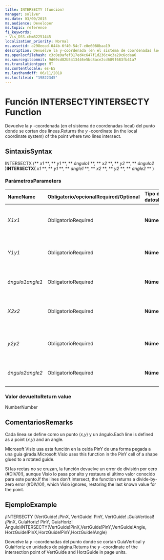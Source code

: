 ```yaml
---
title: INTERSECTY (función)
manager: soliver
ms.date: 03/09/2015
ms.audience: Developer
ms.topic: reference
f1_keywords:
- Vis_DSS.chm82251445
localization_priority: Normal
ms.assetid: a298eead-044b-6f40-54c7-e0e6088baa19
description: Devuelve la y-coordenada (en el sistema de coordenadas local) del punto donde se cortan dos líneas.
ms.openlocfilehash: c3c0e9afef317ed4c647f1d236c4c3a29c6cdaa6
ms.sourcegitcommit: 9d60cd82b5413446e5bc8ace2cd689f683fb41a7
ms.translationtype: MT
ms.contentlocale: es-ES
ms.lasthandoff: 06/11/2018
ms.locfileid: "19822345"
---
```

# <a name="intersecty-function"></a><span data-ttu-id="26b33-103">Función INTERSECTY</span><span class="sxs-lookup"><span data-stu-id="26b33-103">INTERSECTY Function</span></span>

<span data-ttu-id="26b33-104">Devuelve la *y* -coordenada (en el sistema de coordenadas local) del punto donde se cortan dos líneas.</span><span class="sxs-lookup"><span data-stu-id="26b33-104">Returns the  *y*  -coordinate (in the local coordinate system) of the point where two lines intersect.</span></span> 
  
## <a name="syntax"></a><span data-ttu-id="26b33-105">Sintaxis</span><span class="sxs-lookup"><span data-stu-id="26b33-105">Syntax</span></span>

<span data-ttu-id="26b33-106">INTERSECTX (** *x1* **, ** *y1* **, ** *ángulo1* **, ** *x2* **, ** *y2* **, ** *ángulo2* **)</span><span class="sxs-lookup"><span data-stu-id="26b33-106">INTERSECTX(** *x1* **, ** *y1* **, ** *angle1* **, ** *x2* **, ** *y2* **, ** *angle2* ** )</span></span> 
  
### <a name="parameters"></a><span data-ttu-id="26b33-107">Parámetros</span><span class="sxs-lookup"><span data-stu-id="26b33-107">Parameters</span></span>

|<span data-ttu-id="26b33-108">**Name**</span><span class="sxs-lookup"><span data-stu-id="26b33-108">**Name**</span></span>|<span data-ttu-id="26b33-109">**Obligatorio/opcional**</span><span class="sxs-lookup"><span data-stu-id="26b33-109">**Required/Optional**</span></span>|<span data-ttu-id="26b33-110">**Tipo de datos**</span><span class="sxs-lookup"><span data-stu-id="26b33-110">**Data Type**</span></span>|<span data-ttu-id="26b33-111">**Descripción**</span><span class="sxs-lookup"><span data-stu-id="26b33-111">**Description**</span></span>|
|:-----|:-----|:-----|:-----|
| <span data-ttu-id="26b33-112">_X1_</span><span class="sxs-lookup"><span data-stu-id="26b33-112">_x1_</span></span> <br/> |<span data-ttu-id="26b33-113">Obligatorio</span><span class="sxs-lookup"><span data-stu-id="26b33-113">Required</span></span>  <br/> |<span data-ttu-id="26b33-114">**Número**</span><span class="sxs-lookup"><span data-stu-id="26b33-114">**Number**</span></span> <br/> |<span data-ttu-id="26b33-115">La _x_-coordenadas de un punto de la primera línea.</span><span class="sxs-lookup"><span data-stu-id="26b33-115">The  _x_-coordinate of a point on the first line.</span></span>  <br/> |
| <span data-ttu-id="26b33-116">_Y1_</span><span class="sxs-lookup"><span data-stu-id="26b33-116">_y1_</span></span> <br/> |<span data-ttu-id="26b33-117">Obligatorio</span><span class="sxs-lookup"><span data-stu-id="26b33-117">Required</span></span>  <br/> |<span data-ttu-id="26b33-118">**Número**</span><span class="sxs-lookup"><span data-stu-id="26b33-118">**Number**</span></span> <br/> |<span data-ttu-id="26b33-119">La _y_-coordenadas de un punto de la primera línea.</span><span class="sxs-lookup"><span data-stu-id="26b33-119">The  _y_-coordinate of a point on the first line.</span></span>  <br/> |
| <span data-ttu-id="26b33-120">_ángulo1_</span><span class="sxs-lookup"><span data-stu-id="26b33-120">_angle1_</span></span> <br/> |<span data-ttu-id="26b33-121">Obligatorio</span><span class="sxs-lookup"><span data-stu-id="26b33-121">Required</span></span>  <br/> |<span data-ttu-id="26b33-122">**Número**</span><span class="sxs-lookup"><span data-stu-id="26b33-122">**Number**</span></span> <br/> | <span data-ttu-id="26b33-123">Valor de la celda Angle de la primera recta.</span><span class="sxs-lookup"><span data-stu-id="26b33-123">The value of the Angle cell for the first line.</span></span>  <br/> |
| <span data-ttu-id="26b33-124">_X2_</span><span class="sxs-lookup"><span data-stu-id="26b33-124">_x2_</span></span> <br/> |<span data-ttu-id="26b33-125">Obligatorio</span><span class="sxs-lookup"><span data-stu-id="26b33-125">Required</span></span>  <br/> |<span data-ttu-id="26b33-126">**Número**</span><span class="sxs-lookup"><span data-stu-id="26b33-126">**Number**</span></span> <br/> |<span data-ttu-id="26b33-127">La _x_-coordenadas de un punto de la segunda recta.</span><span class="sxs-lookup"><span data-stu-id="26b33-127">The  _x_-coordinate of a point on the second line.</span></span>  <br/> |
| <span data-ttu-id="26b33-128">_y2_</span><span class="sxs-lookup"><span data-stu-id="26b33-128">_y2_</span></span> <br/> |<span data-ttu-id="26b33-129">Obligatorio</span><span class="sxs-lookup"><span data-stu-id="26b33-129">Required</span></span>  <br/> |<span data-ttu-id="26b33-130">**Número**</span><span class="sxs-lookup"><span data-stu-id="26b33-130">**Number**</span></span> <br/> |<span data-ttu-id="26b33-131">La _y_-coordenadas de un punto de la segunda recta.</span><span class="sxs-lookup"><span data-stu-id="26b33-131">The  _y_-coordinate of a point on the second line.</span></span>  <br/> |
| <span data-ttu-id="26b33-132">_ángulo2_</span><span class="sxs-lookup"><span data-stu-id="26b33-132">_angle2_</span></span> <br/> |<span data-ttu-id="26b33-133">Obligatorio</span><span class="sxs-lookup"><span data-stu-id="26b33-133">Required</span></span>  <br/> |<span data-ttu-id="26b33-134">**Número**</span><span class="sxs-lookup"><span data-stu-id="26b33-134">**Number**</span></span> <br/> |<span data-ttu-id="26b33-135">Valor de la celda Angle de la segunda recta.</span><span class="sxs-lookup"><span data-stu-id="26b33-135">The value of the Angle cell for the second line.</span></span>  <br/> |
   
### <a name="return-value"></a><span data-ttu-id="26b33-136">Valor devuelto</span><span class="sxs-lookup"><span data-stu-id="26b33-136">Return value</span></span>

<span data-ttu-id="26b33-137">Number</span><span class="sxs-lookup"><span data-stu-id="26b33-137">Number</span></span>
  
## <a name="remarks"></a><span data-ttu-id="26b33-138">Comentarios</span><span class="sxs-lookup"><span data-stu-id="26b33-138">Remarks</span></span>

<span data-ttu-id="26b33-139">Cada línea se define como un punto (*x,y*) y un ángulo.</span><span class="sxs-lookup"><span data-stu-id="26b33-139">Each line is defined as a point (*x,y*) and an angle.</span></span> 
  
<span data-ttu-id="26b33-140">Microsoft Visio usa esta función en la celda PinY de una forma pegada a una guía girada.</span><span class="sxs-lookup"><span data-stu-id="26b33-140">Microsoft Visio uses this function in the PinY cell of a shape glued to a rotated guide.</span></span> 
  
<span data-ttu-id="26b33-141">Si las rectas no se cruzan, la función devuelve un error de división por cero (#DIV/0!), aunque Visio lo pasa por alto y restaura el último valor conocido para este punto.</span><span class="sxs-lookup"><span data-stu-id="26b33-141">If the lines don't intersect, the function returns a divide-by-zero error (#DIV/0!), which Visio ignores, restoring the last known value for the point.</span></span> 
  
## <a name="example"></a><span data-ttu-id="26b33-142">Ejemplo</span><span class="sxs-lookup"><span data-stu-id="26b33-142">Example</span></span>

<span data-ttu-id="26b33-143">¡INTERSECTY (VertGuide! ¡PinX, VertGuide! PinY, VertGuide! ¡GuíaVertical! ¡PinX, GuíaHoriz! PinY, GuíaHoriz! Ángulo)</span><span class="sxs-lookup"><span data-stu-id="26b33-143">INTERSECTY(VertGuide!PinX,VertGuide!PinY,VertGuide!Angle, HorzGuide!PinX,HorzGuide!PinY,HorzGuide!Angle)</span></span> 
  
<span data-ttu-id="26b33-144">Devuelve la *y* -coordenadas del punto donde se cortan GuíaVertical y GuíaHoriz en unidades de página.</span><span class="sxs-lookup"><span data-stu-id="26b33-144">Returns the  *y*  -coordinate of the intersection point of VertGuide and HorzGuide in page units.</span></span> 
  

